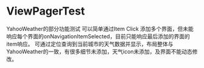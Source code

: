 # ViewPagerTest
YahooWeather的部分功能测试
可以简单通过Item Click 添加多个界面，但未能响应每个界面的onNavigationItemSelected，目前只能响应最后添加的界面的item响应。
可通过定位查询到当前城市的天气数据并显示，布局整体与YahooWeather的一致，有很多细节未添加，天气icon未添加，及界面不能动态修改。
